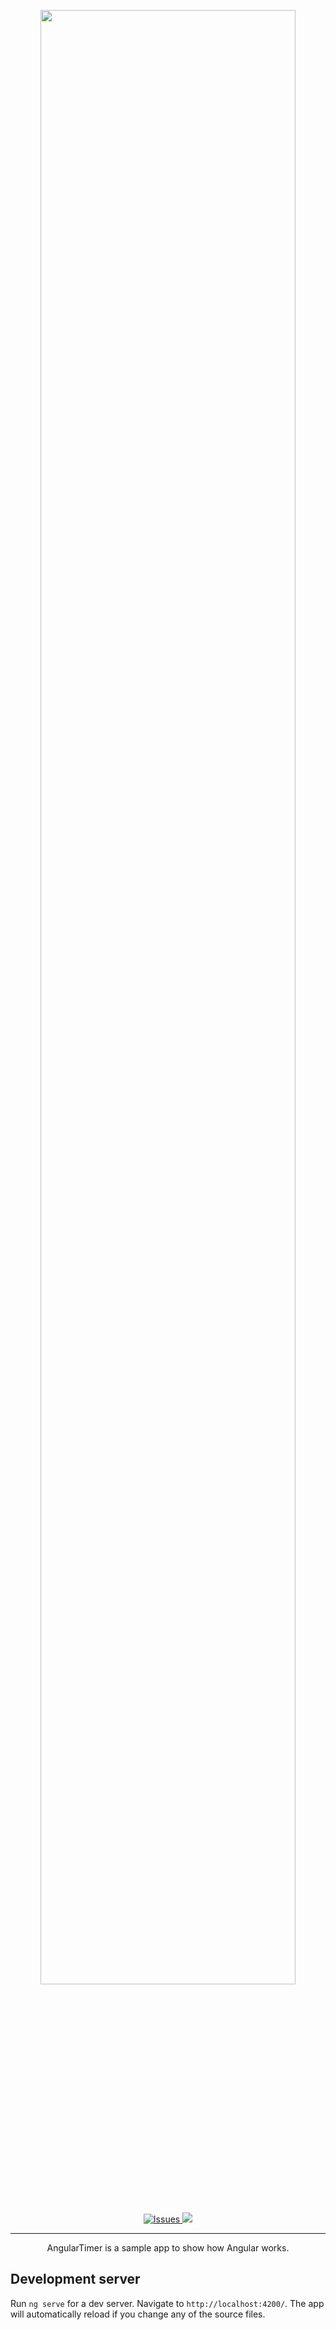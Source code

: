 <div align="center">
	<p>
		<a href="https://github.com/self-sample/angular-timer#you-are-awesome">
			<img width="90%" src="https://raw.githubusercontent.com/self-sample/angular-timer/main/src/assets/icon/timer-all.svg?sanitize=true"/>
		</a>
	</p>
	<p>
		<a href="https://github.com/self-sample/angular-timer/issues">
			<img src="https://img.shields.io/github/issues/self-sample/angular-timer.svg" alt="Issues"/>
		</a>
		<a href="https://github.com/self-sample/angular-timer/blob/main/LICENSE" alt="License">
			<img src="https://img.shields.io/github/license/self-sample/angular-timer.svg"/>
		</a>
	</p>
	<hr>
	<p>
	  AngularTimer is a sample app to show how Angular works.
	</p>
</div>

## Development server

Run `ng serve` for a dev server. Navigate to `http://localhost:4200/`. The app will automatically reload if you change any of the source files.
